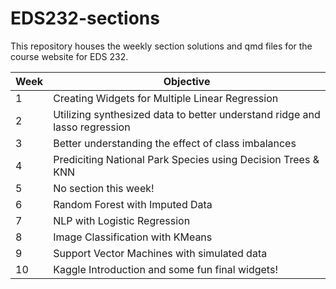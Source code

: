 # EDS232-sections
This repository houses the weekly section solutions and qmd files for the course website for EDS 232. 


|Week | Objective|
|---- |----------|
|1    | Creating Widgets for Multiple Linear Regression |
|2    | Utilizing synthesized data to better understand ridge and lasso regression |
|3    | Better understanding the effect of class imbalances |
|4    | Prediciting National Park Species using Decision Trees & KNN |
|5    | No section this week! |
|6    | Random Forest with Imputed Data 
|7    | NLP with Logistic Regression|
|8    | Image Classification with KMeans |
|9    |  Support Vector Machines with simulated data  |
|10   |  Kaggle Introduction and some fun final widgets! |
